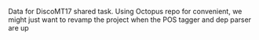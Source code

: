 Data for DiscoMT17 shared task.
Using Octopus repo for convenient, we might just want to revamp the project when the POS tagger and dep parser are up